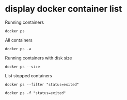 # display docker container list

Running containers

```
docker ps
```

All containers

```
docker ps -a
```

Running containers with disk size

```
docker ps --size
```

List stopped containers

```
docker ps --filter "status=exited"

docker ps -f "status=exited"
```

